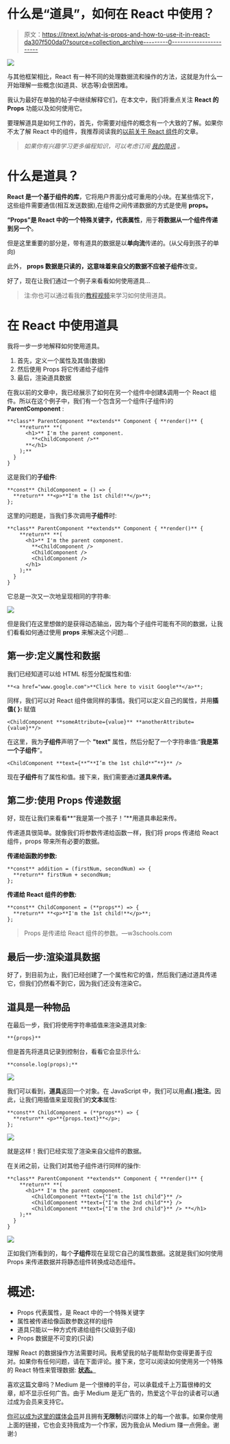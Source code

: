 # 什么是“道具”，如何在 React 中使用？

> 原文：<https://itnext.io/what-is-props-and-how-to-use-it-in-react-da307f500da0?source=collection_archive---------0----------------------->

![](img/80d731d1d749f90340def751dfa28a09.png)

与其他框架相比，React 有一种不同的处理数据流和操作的方法，这就是为什么一开始理解一些概念(如道具、状态等)会很困难。

我认为最好在单独的帖子中继续解释它们，在本文中，我们将重点关注 **React 的 Props** 功能以及如何使用它。

要理解道具是如何工作的，首先，你需要对组件的概念有一个大致的了解。如果你不太了解 React 中的组件，我推荐阅读我的[以前关于 React 组件](https://codeburst.io/react-js-understanding-functional-class-components-e65d723e909)的文章。

> *如果你有兴趣学习更多编程知识，可以考虑订阅* [*我的简讯*](https://bit.ly/2KXEBsv) *。*

# 什么是道具？

**React 是一个基于组件的库**，它将用户界面分成可重用的小块。在某些情况下，这些组件需要通信(相互发送数据),在组件之间传递数据的方式是使用 **props。**

**“Props”**是 React 中的一个特殊关键字，代表**属性**，用于**将数据从一个组件传递到另一个**。

但是这里重要的部分是，带有道具的数据是以**单向流**传递的。(从父母到孩子的单向)

此外， **props 数据是只读的，**这意味着来自父**的数据不应被子组件**改变。

好了，现在让我们通过一个例子来看看如何使用道具…

> 注:你也可以通过看我的[教程视频](https://youtu.be/M_Fmvs5CiDo)来学习如何使用道具。

# 在 React 中使用道具

我将一步一步地解释如何使用道具。

1.  首先，定义一个属性及其值(数据)
2.  然后使用 Props 将它传递给子组件
3.  最后，渲染道具数据

在我以前的文章中，我已经展示了如何在另一个组件中创建&调用一个 React 组件。所以在这个例子中，我们有一个包含另一个组件(子组件)的 **ParentComponent** :

```
**class** ParentComponent **extends** Component { **render()** {
    **return** **(
      <h1>** I'm the parent component.
        **<ChildComponent />**
      **</h1>
    );**
  }
}
```

这是我们的**子组件**:

```
**const** ChildComponent = () => {  
  **return** **<p>**I'm the 1st child!**</p>**; 
};
```

这里的问题是，当我们多次调用**子组件**时:

```
**class** ParentComponent **extends** Component { **render()** {
    **return** **(
      <h1>** I'm the parent component.
        **<ChildComponent />
        <ChildComponent />
        <ChildComponent />
      </h1>
    );**
  }
}
```

它总是一次又一次地呈现相同的字符串:

![](img/d4f84a73aa40db4944e688d82b09db71.png)

但是我们在这里想做的是获得动态输出，因为每个子组件可能有不同的数据，让我们看看如何通过使用 **props** 来解决这个问题…

## 第一步:定义属性和数据

我们已经知道可以给 HTML 标签分配属性和值:

```
**<a href="www.google.com">**Click here to visit Google**</a>**;
```

同样，我们可以对 React 组件做同样的事情。我们可以定义自己的属性，并用**插值{ }:** 赋值

```
<ChildComponent **someAttribute={value}** **anotherAttribute={value}**/>
```

在这里，我为**子组件**声明了一个 **"text"** 属性，然后分配了一个字符串值:“**我是第一个子组件**”。

```
<ChildComponent **text={**“**I’m the 1st child**”**}** />
```

现在**子组件**有了属性和值。接下来，我们需要通过**道具来传递。**

## 第二步:使用 Props 传递数据

好，现在让我们来看看**“我是第一个孩子！”**用道具串起来传。

传递道具很简单。就像我们将参数传递给函数一样，我们将 props 传递给 React 组件，props 带来所有必要的数据。

**传递给函数的参数:**

```
**const** addition = (firstNum, secondNum) => {  
  **return** firstNum + secondNum; 
};
```

**传递给 React 组件的参数:**

```
**const** ChildComponent = (**props**) => {  
  **return** **<p>**I'm the 1st child!**</p>**; 
};
```

> Props 是传递给 React 组件的参数。—w3schools.com

## 最后一步:渲染道具数据

好了，到目前为止，我们已经创建了一个属性和它的值，然后我们通过道具传递它，但我们仍然看不到它，因为我们还没有渲染它。

## 道具是一种物品

在最后一步，我们将使用字符串插值来渲染道具对象:

```
**{props}**
```

但是首先将道具记录到控制台，看看它会显示什么:

```
**console.log(props);**
```

![](img/05a162260e27d88ebaac2d4137143fd3.png)

我们可以看到，**道具**返回一个对象。在 JavaScript 中，我们可以用**点(.)批注**。因此，让我们用插值来呈现我们的**文本**属性:

```
**const** ChildComponent = (**props**) => {  
  **return** <p>**{props.text}**</p>; 
};
```

![](img/4b80acbb51e78e91f479952f2a5c4c17.png)

就是这样！我们已经实现了渲染来自父组件的数据。

在关闭之前，让我们对其他子组件进行同样的操作:

```
**class** ParentComponent **extends** Component { **render()** {
    **return** **(
      <h1>** I'm the parent component.
        <ChildComponent **text={"I'm the 1st child"}** />
        <ChildComponent **text={"I'm the 2nd child"**} />
        <ChildComponent **text={"I'm the 3rd child"}** /> **</h1>
    );**
  }
}
```

![](img/bd94676dd4a7c368e21e811edb8681e2.png)

正如我们所看到的，每个**子组件**现在呈现它自己的属性数据。这就是我们如何使用 Props 来传递数据并将静态组件转换成动态组件。

# 概述:

*   Props 代表属性，是 React 中的一个特殊关键字
*   属性被传递给像函数参数这样的组件
*   道具只能以一种方式传递给组件(父级到子级)
*   Props 数据是不可变的(只读)

理解 React 的数据操作方法需要时间。我希望我的帖子能帮助你变得更善于应对。如果你有任何问题，请在下面评论。接下来，您可以阅读如何使用另一个特殊的 React 特性来管理数据: [**状态。**](https://codeburst.io/react-js-understanding-state-e875911e921c)

喜欢这篇文章吗？Medium 是一个很棒的平台，可以承载成千上万篇很棒的文章，却不显示任何广告。由于 Medium 是无广告的，热爱这个平台的读者可以通过成为会员来支持它。

[你可以成为这里的媒体会员](https://medium.com/@cem.eygi/membership)并且拥有**无限制**访问媒体上的每一个故事。如果你使用上面的链接，它也会支持我成为一个作家，因为我会从 Medium 赚一点佣金。谢谢:)